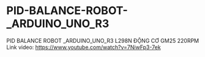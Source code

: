# PID-BALANCE-ROBOT-_ARDUINO_UNO_R3
PID BALANCE ROBOT _ARDUINO_UNO_R3
L298N 
ĐỘNG CƠ GM25 220RPM
Link video:
https://www.youtube.com/watch?v=7NiwFp3-7ek
